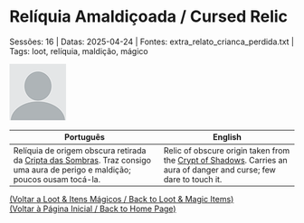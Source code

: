 
# Relíquia Amaldiçoada / Cursed Relic

Sessões: 16 | Datas: 2025-04-24 | Fontes: extra_relato_crianca_perdida.txt | Tags: loot, relíquia, maldição, mágico

![Relíquia Amaldiçoada](docs/dm/loot/blank.png)

| Português | English |
|-----------|---------|
| Relíquia de origem obscura retirada da [Cripta das Sombras](cripta_das_sombras.md). Traz consigo uma aura de perigo e maldição; poucos ousam tocá-la. | Relic of obscure origin taken from the [Crypt of Shadows](cripta_das_sombras.md). Carries an aura of danger and curse; few dare to touch it. |

[(Voltar a Loot & Itens Mágicos / Back to Loot & Magic Items)](loot.md)  
[(Voltar à Página Inicial / Back to Home Page)](home.md)



















